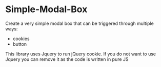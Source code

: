 # Simple-Modal-Box
Create a very simple modal box that can be triggered through multiple ways:
- cookies
- button 

This library uses Jquery to run jQuery cookie. If you do not want to use Jquery you can remove it as the code is written in 
pure JS